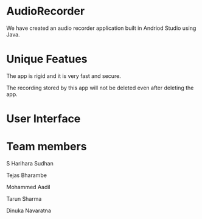 # AudioRecorder

We have created an audio recorder application built in Andriod Studio using Java.

# Unique Featues

The app is rigid and it is very fast and secure. 

The recording stored by this app will not be deleted even after deleting the app.

# User Interface




# Team members
  
  S Harihara Sudhan
  
  Tejas Bharambe
  
  Mohammed Aadil 
  
  Tarun Sharma
  
  Dinuka Navaratna
  
  

